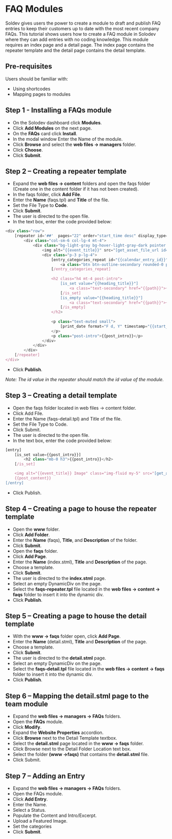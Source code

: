 # FAQ Modules

Soldev gives users the power to create a module to draft and publish FAQ entries to keep their customers up to date with the most recent company FAQs. This tutorial shows users how to create a FAQ module in Solodev where they can add entries with no coding knowledge. This module requires an index page and a detail page. The index page contains the repeater template and the detail page contains the detail template. 

## Pre-requisites

Users should be familiar with:

* Using shortcodes
* Mapping pages to modules

## Step 1 - Installing a FAQs module

* On the Solodev dashboard click **Modules**.
* Click **Add Modules** on the next page.
* On the **FAQs** card click **Install**. 
* In the modal window Enter the Name of the module. 
* Click **Browse** and select the **web files -> managers** folder. 
* Click **Choose**. 
* Click **Submit**. 

## Step 2 – Creating a repeater template

* Expand the **web files -> content** folders and open the faqs folder (Create one in the content folder if it has not been created). 
* In the faqs folder, click **Add File**. 
* Enter the **Name** (faqs.tpl) and **Title** of the file. 
* Set the File Type to **Code**. 
* Click **Submit**. 
* The user is directed to the open file. 
* In the text box, enter the code provided below: 
```js
<div class="row">
	[repeater id='##'  pages="22" order="start_time desc" display_type="faqs"]
		<div class="col-sm-6 col-lg-4 mt-4">
			<div class="bg-light-gray bg-hover-light-gray-dark pointer box-sizing h-100" onclick="location.href='{{path}}'">
				<img alt="{{event_title}}" src="[get_asset_file_url id='{{faqs}}']" class="img-fluid h-200p cover w-100">
				<div class="p-3 p-lg-4">					
					[entry_categories_repeat id="{{calendar_entry_id}}"]
						<a class="btn btn-outline-secondary rounded-0 p-1 px-3" href="/faqs/{{{name}}}">{{{title}}}</a>
					[/entry_categories_repeat]
					
					<h2 class="h4 mt-4 post-intro">
						[is_set value="{{heading_title}}"]
							<a class="text-secondary" href="{{path}}">{{heading_title}}</a>
						[/is_set]
						[is_empty value="{{heading_title}}"]
							<a class="text-secondary" href="{{path}}">{{event_title}}</a>
						[/is_empty]
					</h2>
					
					<p class="text-muted small">
						[print_date format="F d, Y" timestamp="{{start_time}}"]
					</p>
					<p class="post-intro">{{post_intro}}</p>					
				</div>
			</div>
		</div>
	[/repeater]
</div>
```
* Click **Publish**. 

*Note: The id value in the repeater should match the id value of the module.*

## Step 3 – Creating a detail template

* Open the faqs folder located in web files -> content folder. 
* Click Add File. 
* Enter the Name (faqs-detail.tpl) and Title of the file. 
* Set the File Type to Code. 
* Click Submit. 
* The user is directed to the open file. 
* In the text box, enter the code provided below: 
```js
[entry]
	[is_set value={{post_intro}}]
		<h2 class="mb-0 h3">{{post_intro}}</h2>
	[/is_set]

	<img alt="{{event_title}} Image" class="img-fluid my-5" src="[get_asset_file_url id={{faqs_image}}]">
	{{post_content}}
[/entry]
```
* Click Publish. 

## Step 4 – Creating a page to house the repeater template

* Open the **www** folder. 
* Click **Add Folder**.
* Enter the **Name** (faqs), **Title**, and **Description** of the folder. 
* Click **Submit**. 
* Open the **faqs** folder. 
* Click **Add Page**.
* Enter the **Name** (index.stml), **Title** and **Description** of the page.
* Choose a template.
* Click **Submit**. 
* The user is directed to the **index.stml** page.
* Select an empty DynamicDiv on the page.
* Select the **faqs-repeater.tpl** file located in the **web files -> content -> faqs** folder to insert it into the dynamic div.
* Click **Publish**. 

## Step 5 – Creating a page to house the detail template

* With the **www -> faqs** folder open, click **Add Page**.
* Enter the **Name** (detail.stml), **Title** and **Description** of the page.
* Choose a template.
* Click **Submit**. 
* The user is directed to the **detail.stml** page.
* Select an empty DynamicDiv on the page.
* Select the **faqs-detail.tpl** file located in the **web files -> content -> faqs** folder to insert it into the dynamic div.
* Click **Publish**. 

## Step 6 – Mapping the detail.stml page to the team module

* Expand the **web files -> managers -> FAQs** folders. 
* Open the **FAQs** module. 
* Click **Modify**. 
* Expand the **Website Properties** accordion.
* Click **Browse** next to the Detail Template textbox. 
* Select the **detail.stml** page located in the **www -> faqs** folder. 
* Click Browse next to the Detail Folder Location text box. 
* Select the folder **(www ->faqs)** that contains the **detail.stml** file.
* Click Submit.

## Step 7 – Adding an Entry

* Expand the **web files -> managers -> FAQs** folders. 
* Open the FAQs module. 
* Click **Add Entry**.
* Enter the Name. 
* Select a Status.
* Populate the Content and Intro/Excerpt.
* Upload a Featured Image.
* Set the categories 
* Click **Submit**. 
